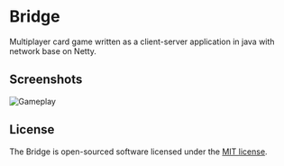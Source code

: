 # Bridge
Multiplayer card game written as a client-server application in java with network base on Netty.

## Screenshots

![Gameplay](https://i.ibb.co/NTgtpjy/bridge1.png)

## License
The Bridge is open-sourced software licensed under the [MIT license](https://opensource.org/licenses/MIT).